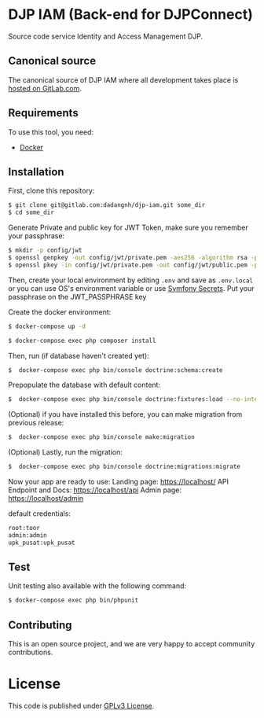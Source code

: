 # DJP IAM (Back-end for DJPConnect)

Source code service Identity and Access Management DJP.

## Canonical source

The canonical source of DJP IAM where all development takes place is [hosted on GitLab.com](https://gitlab.com/dadangnh/djp-iam).

## Requirements

To use this tool, you need:
*  [Docker](https://docker.com)

## Installation

First, clone this repository:

```bash
$ git clone git@gitlab.com:dadangnh/djp-iam.git some_dir
$ cd some_dir
```

Generate Private and public key for JWT Token, make sure you remember your passphrase:
```bash
$ mkdir -p config/jwt
$ openssl genpkey -out config/jwt/private.pem -aes256 -algorithm rsa -pkeyopt rsa_keygen_bits:4096
$ openssl pkey -in config/jwt/private.pem -out config/jwt/public.pem -pubout
```

Then, create your local environment by editing `.env` and save as `.env.local` or you can use OS's environment variable or use [Symfony Secrets](https://symfony.com/doc/current/configuration/secrets.html). Put your passphrase on the JWT_PASSPHRASE key

Create the docker environment:
```bash
$ docker-compose up -d
```

```bash
$ docker-compose exec php composer install
```

Then, run (if database haven't created yet):
```bash
$  docker-compose exec php bin/console doctrine:schema:create
```

Prepopulate the database with default content:
```bash
$  docker-compose exec php bin/console doctrine:fixtures:load --no-interaction
```

(Optional) if you have installed this before, you can make migration from previous release:
```bash
$  docker-compose exec php bin/console make:migration
```

(Optional) Lastly, run the migration:
```bash
$  docker-compose exec php bin/console doctrine:migrations:migrate
```

Now your app are ready to use:
Landing page: [https://localhost/](https://localhost/)
API Endpoint and Docs: [https://localhost/api](https://localhost/api)
Admin page: [https://localhost/admin](https://localhost/admin)

default credentials:
```bash
root:toor
admin:admin
upk_pusat:upk_pusat
```

## Test

Unit testing also available with the following command:

```bash
$ docker-compose exec php bin/phpunit
```


## Contributing

This is an open source project, and we are very happy to accept community contributions.

# License

This code is published under [GPLv3 License](LICENSE).
